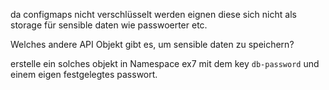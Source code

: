 da configmaps nicht verschlüsselt werden eignen diese sich nicht als storage für sensible daten wie passwoerter etc.

Welches andere API Objekt gibt es, um sensible daten zu speichern?

erstelle ein solches objekt in Namespace ex7 mit dem key `db-password` und einem eigen festgelegtes passwort.